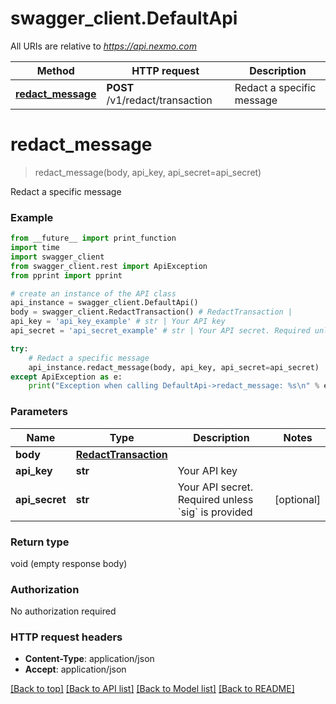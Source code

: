 # swagger_client.DefaultApi

All URIs are relative to *https://api.nexmo.com*

Method | HTTP request | Description
------------- | ------------- | -------------
[**redact_message**](DefaultApi.md#redact_message) | **POST** /v1/redact/transaction | Redact a specific message

# **redact_message**
> redact_message(body, api_key, api_secret=api_secret)

Redact a specific message

### Example
```python
from __future__ import print_function
import time
import swagger_client
from swagger_client.rest import ApiException
from pprint import pprint

# create an instance of the API class
api_instance = swagger_client.DefaultApi()
body = swagger_client.RedactTransaction() # RedactTransaction | 
api_key = 'api_key_example' # str | Your API key
api_secret = 'api_secret_example' # str | Your API secret. Required unless `sig` is provided (optional)

try:
    # Redact a specific message
    api_instance.redact_message(body, api_key, api_secret=api_secret)
except ApiException as e:
    print("Exception when calling DefaultApi->redact_message: %s\n" % e)
```

### Parameters

Name | Type | Description  | Notes
------------- | ------------- | ------------- | -------------
 **body** | [**RedactTransaction**](RedactTransaction.md)|  | 
 **api_key** | **str**| Your API key | 
 **api_secret** | **str**| Your API secret. Required unless &#x60;sig&#x60; is provided | [optional] 

### Return type

void (empty response body)

### Authorization

No authorization required

### HTTP request headers

 - **Content-Type**: application/json
 - **Accept**: application/json

[[Back to top]](#) [[Back to API list]](../README.md#documentation-for-api-endpoints) [[Back to Model list]](../README.md#documentation-for-models) [[Back to README]](../README.md)

